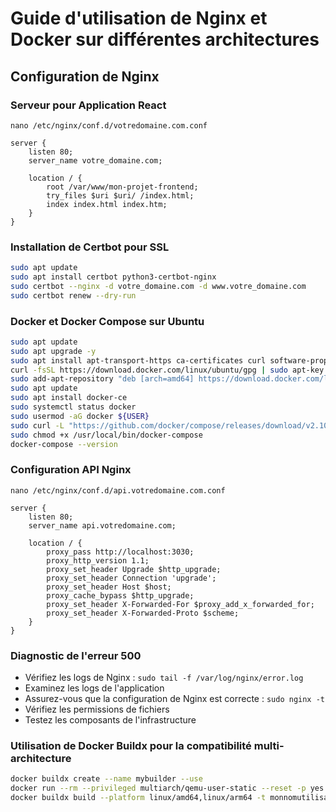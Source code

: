 
# Guide d'utilisation de Nginx et Docker sur différentes architectures

## Configuration de Nginx

### Serveur pour Application React

```cree le ficher conf nginx
nano /etc/nginx/conf.d/votredomaine.com.conf
```
```nginx
server {
    listen 80;
    server_name votre_domaine.com;

    location / {
        root /var/www/mon-projet-frontend;
        try_files $uri $uri/ /index.html;
        index index.html index.htm;
    }
}
```

### Installation de Certbot pour SSL

```bash
sudo apt update
sudo apt install certbot python3-certbot-nginx
sudo certbot --nginx -d votre_domaine.com -d www.votre_domaine.com
sudo certbot renew --dry-run
```

### Docker et Docker Compose sur Ubuntu

```bash
sudo apt update
sudo apt upgrade -y
sudo apt install apt-transport-https ca-certificates curl software-properties-common
curl -fsSL https://download.docker.com/linux/ubuntu/gpg | sudo apt-key add -
sudo add-apt-repository "deb [arch=amd64] https://download.docker.com/linux/ubuntu $(lsb_release -cs) stable"
sudo apt update
sudo apt install docker-ce
sudo systemctl status docker
sudo usermod -aG docker ${USER}
sudo curl -L "https://github.com/docker/compose/releases/download/v2.10.2/docker-compose-$(uname -s)-$(uname -m)" -o /usr/local/bin/docker-compose
sudo chmod +x /usr/local/bin/docker-compose
docker-compose --version
```

### Configuration API Nginx

```cree le ficher conf nginx
nano /etc/nginx/conf.d/api.votredomaine.com.conf
```

```nginx
server {
    listen 80;
    server_name api.votredomaine.com;

    location / {
        proxy_pass http://localhost:3030;
        proxy_http_version 1.1;
        proxy_set_header Upgrade $http_upgrade;
        proxy_set_header Connection 'upgrade';
        proxy_set_header Host $host;
        proxy_cache_bypass $http_upgrade;
        proxy_set_header X-Forwarded-For $proxy_add_x_forwarded_for;
        proxy_set_header X-Forwarded-Proto $scheme;
    }
}
```

### Diagnostic de l'erreur 500

- Vérifiez les logs de Nginx : `sudo tail -f /var/log/nginx/error.log`
- Examinez les logs de l'application
- Assurez-vous que la configuration de Nginx est correcte : `sudo nginx -t`
- Vérifiez les permissions de fichiers
- Testez les composants de l'infrastructure

### Utilisation de Docker Buildx pour la compatibilité multi-architecture

```bash
docker buildx create --name mybuilder --use
docker run --rm --privileged multiarch/qemu-user-static --reset -p yes
docker buildx build --platform linux/amd64,linux/arm64 -t monnomutilisateur/monimage:latest . --push
```
